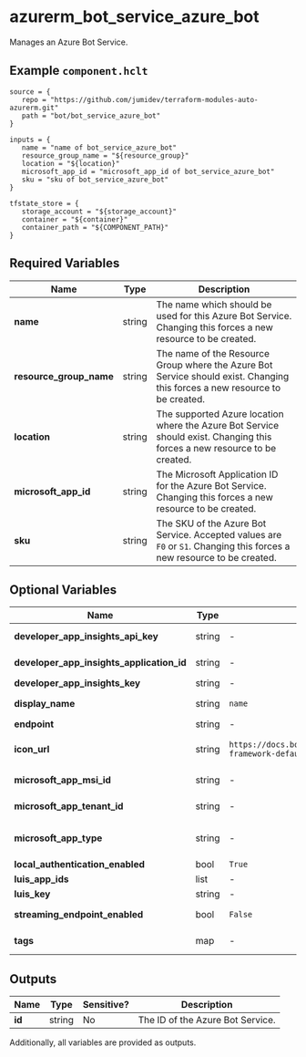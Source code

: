 # azurerm_bot_service_azure_bot

Manages an Azure Bot Service.

## Example `component.hclt`

```hcl
source = {
   repo = "https://github.com/jumidev/terraform-modules-auto-azurerm.git"   
   path = "bot/bot_service_azure_bot"   
}

inputs = {
   name = "name of bot_service_azure_bot"   
   resource_group_name = "${resource_group}"   
   location = "${location}"   
   microsoft_app_id = "microsoft_app_id of bot_service_azure_bot"   
   sku = "sku of bot_service_azure_bot"   
}

tfstate_store = {
   storage_account = "${storage_account}"   
   container = "${container}"   
   container_path = "${COMPONENT_PATH}"   
}

```

## Required Variables

| Name | Type |  Description |
| ---- | --------- |  ----------- |
| **name** | string |  The name which should be used for this Azure Bot Service. Changing this forces a new resource to be created. | 
| **resource_group_name** | string |  The name of the Resource Group where the Azure Bot Service should exist. Changing this forces a new resource to be created. | 
| **location** | string |  The supported Azure location where the Azure Bot Service should exist. Changing this forces a new resource to be created. | 
| **microsoft_app_id** | string |  The Microsoft Application ID for the Azure Bot Service. Changing this forces a new resource to be created. | 
| **sku** | string |  The SKU of the Azure Bot Service. Accepted values are `F0` or `S1`. Changing this forces a new resource to be created. | 

## Optional Variables

| Name | Type |  Default  |  possible values |  Description |
| ---- | --------- |  ----------- | ----------- | ----------- |
| **developer_app_insights_api_key** | string |  -  |  -  |  The Application Insights API Key to associate with this Azure Bot Service. | 
| **developer_app_insights_application_id** | string |  -  |  -  |  The resource ID of the Application Insights instance to associate with this Azure Bot Service. | 
| **developer_app_insights_key** | string |  -  |  -  |  The Application Insight Key to associate with this Azure Bot Service. | 
| **display_name** | string |  `name`  |  -  |  The name that the Azure Bot Service will be displayed as. This defaults to the value set for `name` if not specified. | 
| **endpoint** | string |  -  |  -  |  The Azure Bot Service endpoint. | 
| **icon_url** | string |  `https://docs.botframework.com/static/devportal/client/images/bot-framework-default.png`  |  -  |  The Icon Url of the Azure Bot Service. Defaults to `https://docs.botframework.com/static/devportal/client/images/bot-framework-default.png`. | 
| **microsoft_app_msi_id** | string |  -  |  -  |  The ID of the Microsoft App Managed Identity for this Azure Bot Service. Changing this forces a new resource to be created. | 
| **microsoft_app_tenant_id** | string |  -  |  -  |  The Tenant ID of the Microsoft App for this Azure Bot Service. Changing this forces a new resource to be created. | 
| **microsoft_app_type** | string |  -  |  `MultiTenant`, `SingleTenant`, `UserAssignedMSI`  |  The Microsoft App Type for this Azure Bot Service. Possible values are `MultiTenant`, `SingleTenant` and `UserAssignedMSI`. Changing this forces a new resource to be created. | 
| **local_authentication_enabled** | bool |  `True`  |  -  |  Is local authentication enabled? Defaults to `true`. | 
| **luis_app_ids** | list |  -  |  -  |  A list of LUIS App IDs to associate with this Azure Bot Service. | 
| **luis_key** | string |  -  |  -  |  The LUIS key to associate with this Azure Bot Service. | 
| **streaming_endpoint_enabled** | bool |  `False`  |  -  |  Is the streaming endpoint enabled for this Azure Bot Service. Defaults to `false`. | 
| **tags** | map |  -  |  -  |  A mapping of tags which should be assigned to this Azure Bot Service. | 



## Outputs

| Name | Type | Sensitive? | Description |
| ---- | ---- | --------- | --------- |
| **id** | string | No  | The ID of the Azure Bot Service. | 

Additionally, all variables are provided as outputs.
